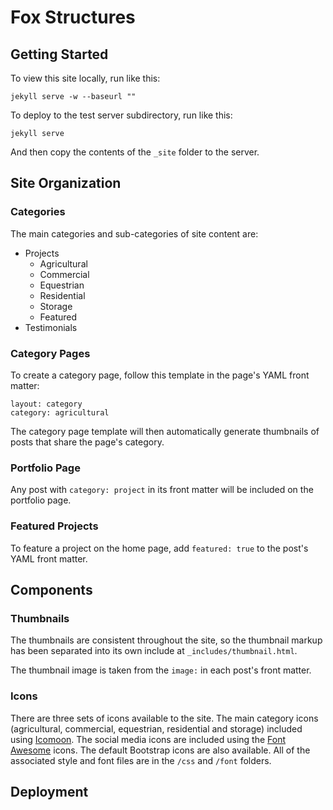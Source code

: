 Fox Structures
==============

## Getting Started

To view this site locally, run like this:

```
jekyll serve -w --baseurl ""
```

To deploy to the test server subdirectory, run like this:

```
jekyll serve
```

And then copy the contents of the `_site` folder to the server.

## Site Organization

### Categories

The main categories and sub-categories of site content are:

* Projects
  * Agricultural
  * Commercial
  * Equestrian
  * Residential
  * Storage
  * Featured
* Testimonials

### Category Pages

To create a category page, follow this template in the page's YAML front matter:

```
layout: category
category: agricultural
```

The category page template will then automatically generate thumbnails of posts that share the page's category.

### Portfolio Page

Any post with `category: project` in its front matter will be included on the portfolio page.

### Featured Projects

To feature a project on the home page, add `featured: true` to the post's YAML front matter.

## Components

### Thumbnails

The thumbnails are consistent throughout the site, so the thumbnail markup has been separated into its own include at `_includes/thumbnail.html`.

The thumbnail image is taken from the `image:` in each post's front matter.

### Icons

There are three sets of icons available to the site. The main category icons (agricultural, commercial, equestrian, residential and storage) included using [Icomoon](http://icomoon.io). The social media icons are included using the [Font Awesome](http://fortawesome.github.io/Font-Awesome/icons/) icons. The default Bootstrap icons are also available. All of the associated style and font files are in the `/css` and `/font` folders.

## Deployment